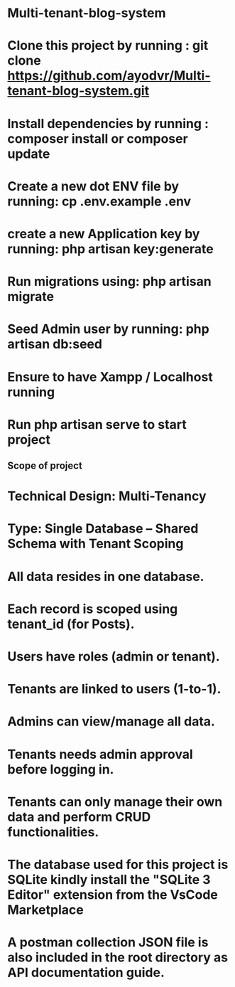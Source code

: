 # Multi-tenant-blog-system

# Clone this project by running : git clone https://github.com/ayodvr/Multi-tenant-blog-system.git

# Install dependencies by running : composer install or composer update

# Create a new dot ENV file by running: cp .env.example .env

# create a new Application key by running: php artisan key:generate

# Run migrations using: php artisan migrate

# Seed Admin user by running: php artisan db:seed

# Ensure to have Xampp / Localhost running

# Run php artisan serve to start project

## Scope of project

# Technical Design: Multi-Tenancy

# Type: Single Database – Shared Schema with Tenant Scoping

# All data resides in one database.

# Each record is scoped using tenant_id (for Posts).

# Users have roles (admin or tenant).

# Tenants are linked to users (1-to-1).

# Admins can view/manage all data.

# Tenants needs admin approval before logging in.

# Tenants can only manage their own data and perform CRUD functionalities.

# The database used for this project is SQLite kindly install the "SQLite 3 Editor" extension from the VsCode Marketplace

# A postman collection JSON file is also included in the root directory as API documentation guide.
